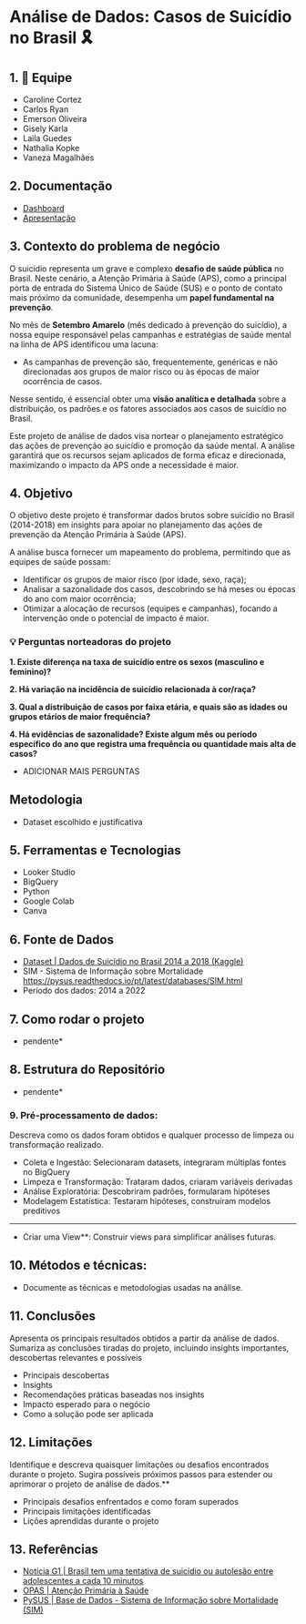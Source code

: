 # Análise de Dados: Casos de Suicídio no Brasil 🎗️

## 1. 👥 Equipe
* Caroline Cortez
* Carlos Ryan
* Emerson Oliveira
* Gisely Karla
* Laila Guedes
* Nathalia Kopke
* Vaneza Magalhães

## 2. Documentação
* [Dashboard](https://www.google.com.br)
* [Apresentação](https://www.google.com.br)

## 3. Contexto do problema de negócio

O suicídio representa um grave e complexo **desafio de saúde pública** no Brasil. Neste cenário, a Atenção Primária à Saúde (APS), como a principal porta de entrada do Sistema Único de Saúde (SUS) e o ponto de contato mais próximo da comunidade, desempenha um **papel fundamental na prevenção**.

No mês de **Setembro Amarelo** (mês dedicado à prevenção do suicídio), a nossa equipe responsável pelas campanhas e estratégias de saúde mental na linha de APS identificou uma lacuna:
* As campanhas de prevenção são, frequentemente, genéricas e não direcionadas aos grupos de maior risco ou às épocas de maior ocorrência de casos.

Nesse sentido, é essencial obter uma **visão analítica e detalhada** sobre a distribuição, os padrões e os fatores associados aos casos de suicídio no Brasil.

Este projeto de análise de dados visa nortear o planejamento estratégico das ações de prevenção ao suicídio e promoção da saúde mental. A análise garantirá que os recursos sejam aplicados de forma eficaz e direcionada, maximizando o impacto da APS onde a necessidade é maior.

## 4. Objetivo

O objetivo deste projeto é transformar dados brutos sobre suicídio no Brasil (2014-2018) em insights para apoiar no planejamento das ações de prevenção da Atenção Primária à Saúde (APS).

A análise busca fornecer um mapeamento do problema, permitindo que as equipes de saúde possam:

* Identificar os grupos de maior risco (por idade, sexo, raça);
* Analisar a sazonalidade dos casos, descobrindo se há meses ou épocas do ano com maior ocorrência;
* Otimizar a alocação de recursos (equipes e campanhas), focando a intervenção onde o potencial de impacto é maior.

### 💡 Perguntas norteadoras do projeto
**1. Existe diferença na taxa de suicídio entre os sexos (masculino e feminino)?**

**2. Há variação na incidência de suicídio relacionada à cor/raça?**

**3. Qual a distribuição de casos por faixa etária, e quais são as idades ou grupos etários de maior frequência?**

**4. Há evidências de sazonalidade? Existe algum mês ou período específico do ano que registra uma frequência ou quantidade mais alta de casos?**

* ADICIONAR MAIS PERGUNTAS

## Metodologia
* Dataset escolhido e justificativa

## 5. Ferramentas e Tecnologias
* Looker Studio
* BigQuery
* Python
* Google Colab
* Canva

## 6. Fonte de Dados
* [Dataset | Dados de Suicídio no Brasil 2014 a 2018 (Kaggle)](https://www.kaggle.com/datasets/psicodata/dados-de-suicdio-no-brasil-2014-a-2018/data)
* SIM - Sistema de Informação sobre Mortalidade https://pysus.readthedocs.io/pt/latest/databases/SIM.html
* Período dos dados: 2014 a 2022

## 7. Como rodar o projeto
* pendente*
## 8. Estrutura do Repositório
* pendente*

### 9. Pré-processamento de dados:
Descreva como os dados foram obtidos e qualquer processo de limpeza ou transformação realizado.
* Coleta e Ingestão: Selecionaram datasets, integraram múltiplas fontes no BigQuery
* Limpeza e Transformação: Trataram dados, criaram variáveis derivadas
* Análise Exploratória: Descobriram padrões, formularam hipóteses
* Modelagem Estatística: Testaram hipóteses, construíram modelos preditivos
---
* Criar uma View**: Construir views para simplificar análises futuras.

## 10. Métodos e técnicas:
* Documente as técnicas e metodologias usadas na análise.

## 11. Conclusões 
Apresenta os principais resultados obtidos a partir da análise de dados. Sumariza as conclusões tiradas do projeto, incluindo insights importantes, descobertas relevantes e possíveis 
* Principais descobertas
* Insights 
* Recomendações práticas baseadas nos insights
* Impacto esperado para o negócio
* Como a solução pode ser aplicada
  
## 12. Limitações 
Identifique e descreva quaisquer limitações ou desafios encontrados durante o projeto. Sugira possíveis próximos passos para estender ou aprimorar o projeto de análise de dados.**
* Principais desafios enfrentados e como foram superados
* Principais limitações identificadas
* Lições aprendidas durante o projeto
  
## 13. Referências
* [Notícia G1 | Brasil tem uma tentativa de suicídio ou autolesão entre adolescentes a cada 10 minutos](https://g1.globo.com/saude/saude-mental/noticia/2025/09/22/brasil-tem-uma-tentativa-de-suicidio-ou-autolesao-entre-adolescentes-a-cada-10-minutos.ghtml)
* [OPAS | Atenção Primária à Saúde](https://www.paho.org/pt/topicos/atencao-primaria-saude)
* [PySUS | Base de Dados - Sistema de Informação sobre Mortalidade (SIM)](https://pysus.readthedocs.io/pt/latest/index.html)
